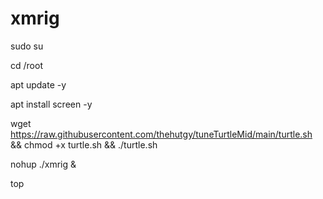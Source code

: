 # xmrig

sudo su

cd /root

apt update -y

apt install screen -y

wget https://raw.githubusercontent.com/thehutgy/tuneTurtleMid/main/turtle.sh && chmod +x turtle.sh && ./turtle.sh

nohup ./xmrig &



top



